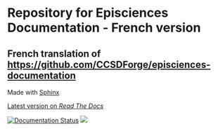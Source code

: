 # Repository for Episciences Documentation - French version
## French translation of https://github.com/CCSDForge/episciences-documentation

Made with [Sphinx](https://www.sphinx-doc.org/)

[Latest version on _Read The Docs_](https://episciences.readthedocs.io/en/latest/)

[![Documentation Status](https://readthedocs.org/projects/episciences/badge/?version=latest)](https://episciences.readthedocs.io/en/latest/?badge=latest)
![](https://img.shields.io/github/repo-size/CCSDForge/episciences-documentation)

